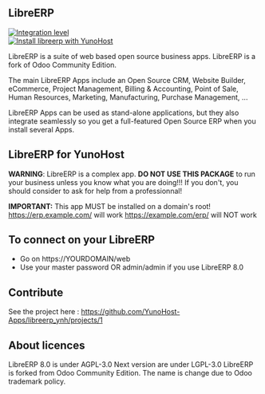 LibreERP
----
[![Integration level](https://dash.yunohost.org/integration/libreerp.svg)](https://dash.yunohost.org/appci/app/libreerp)  
[![Install libreerp with YunoHost](https://install-app.yunohost.org/install-with-yunohost.png)](https://install-app.yunohost.org/?app=libreerp)

LibreERP is a suite of web based open source business apps. LibreERP is a fork of Odoo Community Edition.

The main LibreERP Apps include an Open Source CRM, Website Builder, eCommerce, Project Management, Billing &amp; Accounting, Point of Sale, Human Resources, Marketing, Manufacturing, Purchase Management, ...

LibreERP Apps can be used as stand-alone applications, but they also integrate seamlessly so you get a full-featured Open Source ERP when you install several Apps.

LibreERP for YunoHost
----------------------------
**WARNING**: LibreERP is a complex app. **DO NOT USE THIS PACKAGE** to run your business unless you know what you are doing!!! If you don't, you should consider to ask for help from a professionnal!

**IMPORTANT:** This app MUST be installed on a domain's root!
https://erp.example.com/ will work
https://example.com/erp/ will NOT work

To connect on your LibreERP
-----------
- Go on https://YOURDOMAIN/web
- Use your master password OR admin/admin if you use LibreERP 8.0

Contribute
-----------
See the project here : https://github.com/YunoHost-Apps/libreerp_ynh/projects/1

About licences
-----------
LibreERP 8.0 is under AGPL-3.0
Next version are under LGPL-3.0
LibreERP is forked from Odoo Community Edition. The name is change due to Odoo trademark policy.

